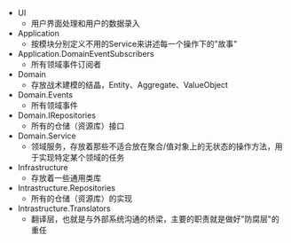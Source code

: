 


- UI
    - 用户界面处理和用户的数据录入
- Application
    - 按模块分别定义不用的Service来讲述每一个操作下的"故事"
- Application.DomainEventSubscribers
    - 所有领域事件订阅者    
- Domain
    - 存放战术建模的结晶，Entity、Aggregate、ValueObject
- Domain.Events
    - 所有领域事件
- Domain.IRepositories            
    - 所有的仓储（资源库）接口
- Domain.Service
    - 领域服务，存放着那些不适合放在聚合/值对象上的无状态的操作方法，用于实现特定某个领域的任务
- Infrastructure
    - 存放着一些通用类库
- Intrastructure.Repositories
    - 所有的仓储（资源库）的实现
- Intrastructure.Translators
    - 翻译层，也就是与外部系统沟通的桥梁，主要的职责就是做好"防腐层"的重任                
